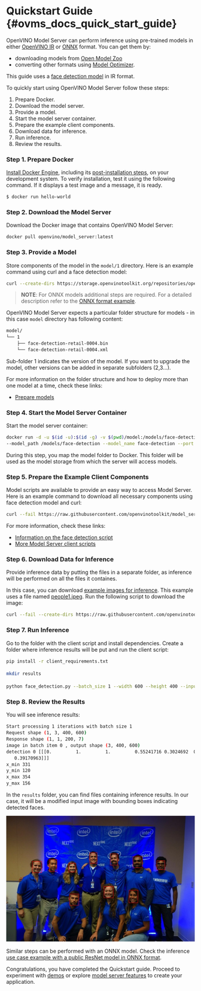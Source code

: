# Quickstart Guide {#ovms_docs_quick_start_guide}

OpenVINO Model Server can perform inference using pre-trained models in either [OpenVINO IR](https://docs.openvino.ai/2022.2/openvino_docs_MO_DG_IR_and_opsets.html#doxid-openvino-docs-m-o-d-g-i-r-and-opsets) 
or [ONNX](https://onnx.ai/) format. You can get them by:

- downloading models from [Open Model Zoo](https://storage.openvinotoolkit.org/repositories/open_model_zoo/public/2022.1/)
- converting other formats using [Model Optimizer](openvino_docs_MO_DG_Deep_Learning_Model_Optimizer_DevGuide.md).

This guide uses a [face detection model](omz_models_model_face_detection_retail_0004.md) in IR format. 

To quickly start using OpenVINO Model Server follow these steps:
1. Prepare Docker.
2. Download the model server.
3. Provide a model.
4. Start the model server container.
5. Prepare the example client components.
6. Download data for inference.
7. Run inference.
8. Review the results.

### Step 1. Prepare Docker

[Install Docker Engine](https://docs.docker.com/engine/install/), including its [post-installation steps](https://docs.docker.com/engine/install/linux-postinstall/), on your development system. 
To verify installation, test it using the following command. If it displays a test image and a message, it is ready.

``` bash
$ docker run hello-world
``` 

### Step 2. Download the Model Server

Download the Docker image that contains OpenVINO Model Server:

```bash
docker pull openvino/model_server:latest
```

### Step 3. Provide a Model

Store components of the model in the `model/1` directory. Here is an example command using curl and a face detection model:

```bash
curl --create-dirs https://storage.openvinotoolkit.org/repositories/open_model_zoo/2022.1/models_bin/2/face-detection-retail-0004/FP32/face-detection-retail-0004.xml https://storage.openvinotoolkit.org/repositories/open_model_zoo/2022.1/models_bin/2/face-detection-retail-0004/FP32/face-detection-retail-0004.bin -o model/1/face-detection-retail-0004.xml -o model/1/face-detection-retail-0004.bin
```

> **NOTE**: For ONNX models additional steps are required. For a detailed description refer to the [ONNX format example](../demos/using_onnx_model/python/README.md).

OpenVINO Model Server expects a particular folder structure for models - in this case `model` directory has following content: 

```bash
model/
└── 1
    ├── face-detection-retail-0004.bin
    └── face-detection-retail-0004.xml
``` 
Sub-folder 1 indicates the version of the model. If you want to upgrade the model, other versions can be added in separate subfolders (2,3...). 

For more information on the folder structure and how to deploy more than one model at a time, check these links:
- [Prepare models](models_repository.md)


### Step 4. Start the Model Server Container

Start the model server container:

```bash
docker run -d -u $(id -u):$(id -g) -v $(pwd)/model:/models/face-detection -p 9000:9000 openvino/model_server:latest \
--model_path /models/face-detection --model_name face-detection --port 9000 --plugin_config '{"CPU_THROUGHPUT_STREAMS": "1"}' --shape auto
```

During this step, you map the model folder to Docker. This folder will be used as the model storage from which the server will access models.

### Step 5. Prepare the Example Client Components

Model scripts are available to provide an easy way to access Model Server. Here is an example command to download all necessary components using face detection model and curl:

```bash
curl --fail https://raw.githubusercontent.com/openvinotoolkit/model_server/releases/2022/1/demos/common/python/client_utils.py -o client_utils.py https://raw.githubusercontent.com/openvinotoolkit/model_server/releases/2022/1/demos/face_detection/python/face_detection.py -o face_detection.py https://raw.githubusercontent.com/openvinotoolkit/model_server/releases/2022/1/demos/common/python/requirements.txt -o client_requirements.txt
```

For more information, check these links:

- [Information on the face detection script](../demos/face_detection/python/README.md)
- [More Model Server client scripts](../demos/README.md)

### Step 6. Download Data for Inference

Provide inference data by putting the files in a separate folder, as inference will be performed on all the files it containes.

In this case, you can download [example images for inference](https://github.com/openvinotoolkit/model_server/tree/releases/2022/1/demos/common/static/images/people). This example uses a file named [people1.jpeg](https://github.com/openvinotoolkit/model_server/tree/releases/2022/1/demos/common/static/images/people/people1.jpeg). Run the following script to download the image:

```bash
curl --fail --create-dirs https://raw.githubusercontent.com/openvinotoolkit/model_server/releases/2022/1/demos/common/static/images/people/people1.jpeg -o images/people1.jpeg
```

### Step 7. Run Inference

Go to the folder with the client script and install dependencies. Create a folder where inference results will be put and run the client script:

```bash
pip install -r client_requirements.txt

mkdir results

python face_detection.py --batch_size 1 --width 600 --height 400 --input_images_dir images --output_dir results --grpc_port 9000
```

### Step 8. Review the Results

You will see inference results:

```bash
Start processing 1 iterations with batch size 1
Request shape (1, 3, 400, 600)
Response shape (1, 1, 200, 7)
image in batch item 0 , output shape (3, 400, 600)
detection 0 [[[0.         1.         1.         0.55241716 0.3024692  0.59122956
   0.39170963]]]
x_min 331
y_min 120
x_max 354
y_max 156
```

In the `results` folder, you can find files containing inference results. 
In our case, it will be a modified input image with bounding boxes indicating detected faces.

![Inference results](quickstart_result.jpg)

Similar steps can be performed with an ONNX model. Check the inference [use case example with a public ResNet model in ONNX format](../demos/using_onnx_model/python/README.md). 

Congratulations, you have completed the Quickstart guide. Proceed to experiment with [demos](../demos/README.md) or explore [model server features](ovms_docs_starting_server) to create your application.